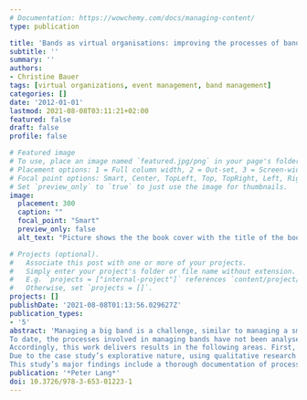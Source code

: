 ```yaml
---
# Documentation: https://wowchemy.com/docs/managing-content/
type: publication

title: 'Bands as virtual organisations: improving the processes of band and event management with information and communication technologies'
subtitle: ''
summary: ''
authors:
- Christine Bauer
tags: [virtual organizations, event management, band management]
categories: []
date: '2012-01-01'
lastmod: 2021-08-08T03:11:21+02:00
featured: false
draft: false
profile: false

# Featured image
# To use, place an image named `featured.jpg/png` in your page's folder.
# Placement options: 1 = Full column width, 2 = Out-set, 3 = Screen-width
# Focal point options: Smart, Center, TopLeft, Top, TopRight, Left, Right, BottomLeft, Bottom, BottomRight
# Set `preview_only` to `true` to just use the image for thumbnails.
image:
  placement: 300
  caption: ""
  focal_point: "Smart"
  preview_only: false
  alt_text: "Picture shows the the book cover with the title of the book (Bands as Virtual Organisations: Improving the Processes of Band and Event Management with Information and Communication Technologies), the author name (Christine Bauer), and publisher name (Peter Lang)"

# Projects (optional).
#   Associate this post with one or more of your projects.
#   Simply enter your project's folder or file name without extension.
#   E.g. `projects = ["internal-project"]` references `content/project/deep-learning/index.md`.
#   Otherwise, set `projects = []`.
projects: []
publishDate: '2021-08-08T01:13:56.029627Z'
publication_types:
- '5'
abstract: 'Managing a big band is a challenge, similar to managing a small or medium- sized enterprise. A type of band particularly difficult to manage is a telephone band that does not have a fixed line-up of musicians. Together, the musicians form a virtual organisation with the bandleader as a focal company. Every participant in the organisation brings in a certain set of skills, has specific business goals, and has to bear some risks. The focal company has to assume full contractual liability to the event organiser. However, bandleaders managing these organisational constructs typically have an artistic background rather than a managerial one.
To date, the processes involved in managing bands have not been analysed. It is nearly impossible to improve these processes because processes are not clear. In a competitive environment, members do not seek to share knowledge on processes with their competitors because knowledge on processes is a business asset. However, as virtual organisations, musicians and bandleaders are mutually dependent. Accordingly, knowledge sharing forms the basis for pro- cess improvements, which can only be achieved by joint efforts.
Accordingly, this work delivers results in the following areas. First, this investigation targets the activities involved in managing a medium-sized telephone band, made transparent by modelling the processes. Second, this work analyses the resulting models and suggests points for improvement with particular emphasis on the adoption of information and communication technologies.
Due to the case study’s explorative nature, using qualitative research methods appears to be the most appropriate alternative in this context. Data is collected through a semi-structured interview and direct participant-observation. Findings are modelled adhering to the UML (Unified Modeling Language) nota- tion for activity diagrams. For deriving implications and suggestions for process improvement, a SWOT (strengths, weaknesses, opportunities, threats) analysis is performed.
This study’s major findings include a thorough documentation of processes, making tacit knowledge explicit. Emphasising the use of ICT (information and communication technologies), the findings provide a chronological sequence of activities that may be generalised to band and event management.'
publication: '*Peter Lang*'
doi: 10.3726/978-3-653-01223-1
---
```

